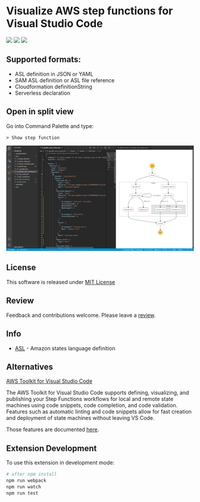 # Visualize AWS step functions for Visual Studio Code

[![](https://vsmarketplacebadge.apphb.com/version-short/paulshestakov.aws-step-functions-constructor.svg)](https://marketplace.visualstudio.com/items?itemName=paulshestakov.aws-step-functions-constructor)
[![](https://vsmarketplacebadge.apphb.com/downloads-short/paulshestakov.aws-step-functions-constructor.svg)](https://marketplace.visualstudio.com/items?itemName=paulshestakov.aws-step-functions-constructor)
[![](https://vsmarketplacebadge.apphb.com/installs/paulshestakov.aws-step-functions-constructor.svg)](https://marketplace.visualstudio.com/items?itemName=paulshestakov.aws-step-functions-constructor)

## Supported formats:

- ASL definition in JSON or YAML
- SAM ASL definition or ASL file reference
- Cloudformation definitionString
- Serverless declaration

## Open in split view

Go into Command Palette and type:

```
> Show step function
```

![Usage Example](https://github.com/PaulShestakov/pics/blob/master/sf2.png?raw=true)

## License

This software is released under [MIT License](http://www.opensource.org/licenses/mit-license.php)

## Review

Feedback and contributions welcome. Please leave a [review](https://marketplace.visualstudio.com/items?itemName=paulshestakov.aws-step-functions-constructor#review-details).

## Info

- [ASL](https://docs.aws.amazon.com/step-functions/latest/dg/concepts-amazon-states-language.html) - Amazon states language definition

## Alternatives

[AWS Toolkit for Visual Studio Code](https://github.com/aws/aws-toolkit-vscode)

The AWS Toolkit for Visual Studio Code supports defining, visualizing, and publishing your Step Functions workflows for local and remote state machines using code snippets, code completion, and code validation. Features such as automatic linting and code snippets allow for fast creation and deployment of state machines without leaving VS Code.

Those features are documented [here](https://docs.aws.amazon.com/toolkit-for-vscode/latest/userguide/bulding-stepfunctions.html).

## Extension Development

To use this extension in development mode:
```bash
# after npm install
npm run webpack
npm run watch
npm run test
```
